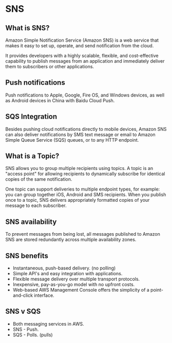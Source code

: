 # SNS
## What is SNS?

Amazon Simple Notification Service (Amazon SNS) is a web service that makes it easy to set up, operate, and send notification from the cloud.

It provides developers with a highly scalable, flexible, and cost-effective capability to publish messages from an application and immediately deliver them to subscribers or other applications.

## Push notifications

Push notifications to Apple, Google, Fire OS, and Windows devices, as well as Android devices in China with Baidu Cloud Push.

## SQS Integration

Besides pushing cloud notifications directly to mobile devices, Amazon SNS can also deliver notifications by SMS text message or email to Amazon Simple Queue Service (SQS) queues, or to any HTTP endpoint.

## What is a Topic?

SNS allows you to group multiple recipients using topics. A topic is an "access point" for allowing recipients to dynamically subscribe for identical copies of the same notification.

One topic can support deliveries to multiple endpoint types, for example: you can group together iOS, Android and SMS recipients.
When you publish once to a topic, SNS delivers appropriately formatted copies of your message to each subscriber.

## SNS availability

To prevent messages from being lost, all messages published to Amazon SNS are stored redundantly across multiple availability zones.

## SNS benefits

- Instantaneous, push-based delivery. (no polling)
- Simple API's and easy integration with applications.
- Flexible message delivery over multiple transport protocols.
- Inexpensive, pay-as-you-go model with no upfront costs.
- Web-based AWS Management Console offers the simplicity of a point-and-click interface.

## SNS v SQS

- Both messaging services in AWS.
- SNS - Push.
- SQS - Polls. (pulls)